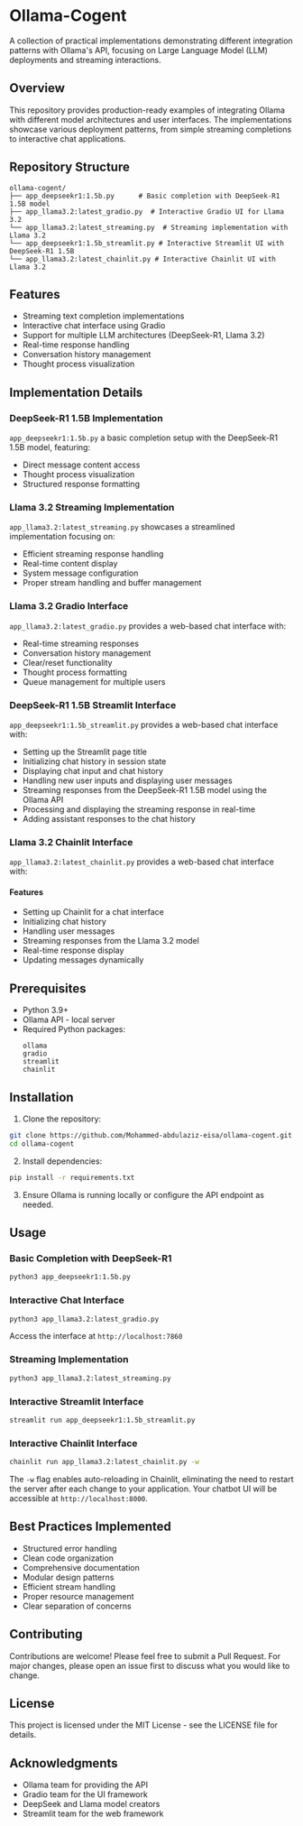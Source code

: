 # Ollama-Cogent

A collection of practical implementations demonstrating different integration patterns with Ollama's API, focusing on Large Language Model (LLM) deployments and streaming interactions.

## Overview

This repository provides production-ready examples of integrating Ollama with different model architectures and user interfaces. The implementations showcase various deployment patterns, from simple streaming completions to interactive chat applications.

## Repository Structure

```
ollama-cogent/
├── app_deepseekr1:1.5b.py      # Basic completion with DeepSeek-R1 1.5B model
├── app_llama3.2:latest_gradio.py  # Interactive Gradio UI for Llama 3.2
└── app_llama3.2:latest_streaming.py  # Streaming implementation with Llama 3.2
└── app_deepseekr1:1.5b_streamlit.py # Interactive Streamlit UI with DeepSeek-R1 1.5B
└── app_llama3.2:latest_chainlit.py # Interactive Chainlit UI with Llama 3.2
```

## Features

- Streaming text completion implementations
- Interactive chat interface using Gradio
- Support for multiple LLM architectures (DeepSeek-R1, Llama 3.2)
- Real-time response handling
- Conversation history management
- Thought process visualization

## Implementation Details

### DeepSeek-R1 1.5B Implementation
`app_deepseekr1:1.5b.py` a basic completion setup with the DeepSeek-R1 1.5B model, featuring:
- Direct message content access
- Thought process visualization
- Structured response formatting

### Llama 3.2 Streaming Implementation
`app_llama3.2:latest_streaming.py` showcases a streamlined implementation focusing on:
- Efficient streaming response handling
- Real-time content display
- System message configuration
- Proper stream handling and buffer management


### Llama 3.2 Gradio Interface
`app_llama3.2:latest_gradio.py` provides a web-based chat interface with:
- Real-time streaming responses
- Conversation history management
- Clear/reset functionality
- Thought process formatting
- Queue management for multiple users


### DeepSeek-R1 1.5B Streamlit Interface
`app_deepseekr1:1.5b_streamlit.py` provides a web-based chat interface with:
- Setting up the Streamlit page title
- Initializing chat history in session state
- Displaying chat input and chat history
- Handling new user inputs and displaying user messages
- Streaming responses from the DeepSeek-R1 1.5B model using the Ollama API
- Processing and displaying the streaming response in real-time
- Adding assistant responses to the chat history

### Llama 3.2 Chainlit Interface
`app_llama3.2:latest_chainlit.py` provides a web-based chat interface with:

#### Features
- Setting up Chainlit for a chat interface
- Initializing chat history
- Handling user messages
- Streaming responses from the Llama 3.2 model
- Real-time response display
- Updating messages dynamically

## Prerequisites

- Python 3.9+
- Ollama API - local server
- Required Python packages:
  ```
  ollama
  gradio
  streamlit
  chainlit
  ```

## Installation

1. Clone the repository:
```bash
git clone https://github.com/Mohammed-abdulaziz-eisa/ollama-cogent.git
cd ollama-cogent
```

2. Install dependencies:
```bash
pip install -r requirements.txt
```

3. Ensure Ollama is running locally or configure the API endpoint as needed.

## Usage

### Basic Completion with DeepSeek-R1
```bash
python3 app_deepseekr1:1.5b.py
```

### Interactive Chat Interface
```bash
python3 app_llama3.2:latest_gradio.py
```
Access the interface at `http://localhost:7860`

### Streaming Implementation
```bash
python3 app_llama3.2:latest_streaming.py
```

### Interactive Streamlit Interface
```bash
streamlit run app_deepseekr1:1.5b_streamlit.py
```

### Interactive Chainlit Interface
```bash
chainlit run app_llama3.2:latest_chainlit.py -w 
```
The `-w` flag enables auto-reloading in Chainlit, eliminating the need to restart the server after each change to your application. Your chatbot UI will be accessible at `http://localhost:8000`.

## Best Practices Implemented

- Structured error handling
- Clean code organization
- Comprehensive documentation
- Modular design patterns
- Efficient stream handling
- Proper resource management
- Clear separation of concerns

## Contributing

Contributions are welcome! Please feel free to submit a Pull Request. For major changes, please open an issue first to discuss what you would like to change.

## License

This project is licensed under the MIT License - see the LICENSE file for details.

## Acknowledgments

- Ollama team for providing the API
- Gradio team for the UI framework
- DeepSeek and Llama model creators
- Streamlit team for the web framework